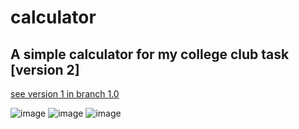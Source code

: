 # calculator

## A simple calculator for my college club task [version 2]
   [see version 1 in branch 1.0](https://github.com/raj-coder-2019/calculator/tree/1.0)
    
![image](https://user-images.githubusercontent.com/99308084/174448480-7ed70231-e721-4ac2-b466-5c0a4810b81c.png)
![image](https://user-images.githubusercontent.com/99308084/174448934-73dbd663-b858-4401-adf4-d6428878a37a.png)
![image](https://user-images.githubusercontent.com/99308084/174448914-d4134bb4-8d40-4780-8e8e-6ac311a11e7e.png)


